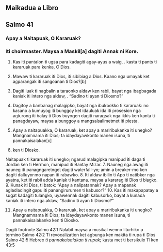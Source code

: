 Maikadua a Libro
----------------

Salmo 41
--------

### Apay a Naitapuak, O Kararuak?

### Iti choirmaster. Maysa a Maskil[a] dagiti Annak ni Kore.

1. Kas iti pantalon ti ugsa para kadagiti agay-ayus a waig, .
   kasta ti pants ti kararuak para kenka, O Dios.
2. Mawaw ti kararuak iti Dios, iti sibibiag a Dios.
   Kaano nga umayak ket agparangak iti sangoanan ti Dios?[b]
3. Dagiti luak ti nagbalin a taraonko
   aldaw ken rabii, bayat nga ibagbagada kaniak iti intero nga aldaw, .
   “Sadino ti ayan ti Diosmo?”
4. Dagitoy a banbanag malagipko, bayat nga ibukbokko ti kararuak: no kasano a kumuyog iti bunggoy ket idauluak ida iti prosesion nga agturong iti balay ti Dios
   buyogen dagiti naragsak nga ikkis ken kanta ti panagdayaw, maysa a bunggoy a mangsalsalimetmet iti piesta.

5. Apay a naitapuakka, O kararuak, ket apay a mariribukanka iti unegko?
   Mangnamnama iti Dios; ta idaydayawkonto manen isuna, ti pannakaisalakan[c]
6. ken ti Diosko.

Naitapuak ti kararuak iti unegko; ngarud malagipka
manipud iti daga ti Jordan ken ti Hermon, manipud iti Bantay Mizar.
7. Nauneg nga awag iti nauneg
   iti panagngaretnget dagiti waterfall-yo; amin a breaker-mo ken dagiti dalluyonmo
   napan iti rabawko.
8. Iti aldaw ibilin ti Apo ti natibker nga ayatna, ket iti rabii adda kaniak ti kantana.
   maysa a kararag iti Dios ti biagko.
9. Kunak iti Dios, ti batok:
   “Apay a nalipatannak? Apay a mapanak agladladingit
   gapu iti panangirurumen ti kabusor?”
10. Kas iti makapapatay a sugat kadagiti tulangko, uyawennak dagiti kabusorko,
    bayat a kunada kaniak iti intero nga aldaw, “Sadino ti ayan ti Diosmo?”

11. Apay a naitapuakka, O kararuak, ket apay a mariribukanka iti unegko?
    Mangnamnama iti Dios; ta idaydayawkonto manen isuna, ti pannakaisalakanko ken ti Diosko.

Dagiti footnote
Salmo 42:1 Nalabit maysa a musikal wenno liturhiko a termino
Salmo 42:2 Ti revocalization ket agbunga ken makita ti rupa ti Dios
Salmo 42:5 Hebreo *ti pannakaisalakan ti rupak*; kasta met ti bersikulo 11 ken 43:5